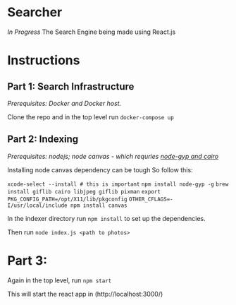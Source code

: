 # Searcher
*In Progress* The Search Engine being made using React.js

# Instructions

## Part 1: Search Infrastructure

_Prerequisites: Docker and Docker host._

Clone the repo and in the top level run `docker-compose up`

## Part 2: Indexing

_Prerequisites: nodejs; node canvas - which requries [node-gyp and cairo](https://github.com/Automattic/node-canvas#installation)_

Installing node canvas dependency can be tough So follow this:

`xcode-select --install # this is important`
`npm install node-gyp -g`
`brew install giflib cairo libjpeg giflib pixman`
`export PKG_CONFIG_PATH=/opt/X11/lib/pkgconfig`
`OTHER_CFLAGS=-I/usr/local/include npm install canvas`

In the indexer directory run `npm install` to set up the dependencies.

Then run `node index.js <path to photos>`

# Part 3: 

Again in the top level, run `npm start` 

This will start the react app in (http://localhost:3000/)

